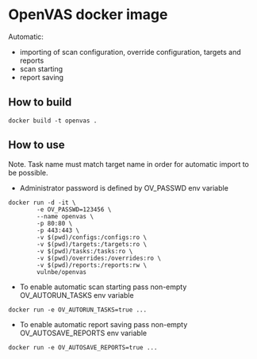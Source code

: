 # OpenVAS docker image

Automatic:
- importing of scan configuration, override configuration, targets and reports
- scan starting
- report saving

## How to build

```
docker build -t openvas .
```

## How to use

Note. Task name must match target name in order for automatic import to be possible.

* Administrator password is defined by OV_PASSWD env variable

```
docker run -d -it \
		-e OV_PASSWD=123456 \
		--name openvas \
		-p 80:80 \
		-p 443:443 \
		-v $(pwd)/configs:/configs:ro \
		-v $(pwd)/targets:/targets:ro \
		-v $(pwd)/tasks:/tasks:ro \
		-v $(pwd)/overrides:/overrides:ro \
		-v $(pwd)/reports:/reports:rw \
		vulnbe/openvas
```

* To enable automatic scan starting pass non-empty OV_AUTORUN_TASKS env variable

```
docker run -e OV_AUTORUN_TASKS=true ...
```

* To enable automatic report saving pass non-empty OV_AUTOSAVE_REPORTS env variable

```
docker run -e OV_AUTOSAVE_REPORTS=true ...
```
